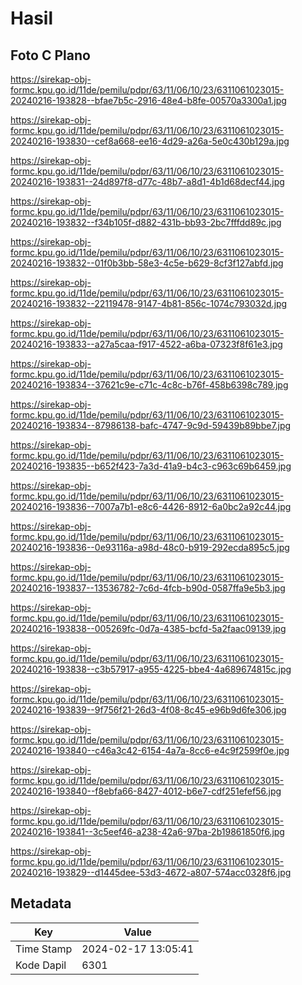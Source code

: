 # Hasil

## Foto C Plano

https://sirekap-obj-formc.kpu.go.id/11de/pemilu/pdpr/63/11/06/10/23/6311061023015-20240216-193828--bfae7b5c-2916-48e4-b8fe-00570a3300a1.jpg

https://sirekap-obj-formc.kpu.go.id/11de/pemilu/pdpr/63/11/06/10/23/6311061023015-20240216-193830--cef8a668-ee16-4d29-a26a-5e0c430b129a.jpg

https://sirekap-obj-formc.kpu.go.id/11de/pemilu/pdpr/63/11/06/10/23/6311061023015-20240216-193831--24d897f8-d77c-48b7-a8d1-4b1d68decf44.jpg

https://sirekap-obj-formc.kpu.go.id/11de/pemilu/pdpr/63/11/06/10/23/6311061023015-20240216-193832--f34b105f-d882-431b-bb93-2bc7fffdd89c.jpg

https://sirekap-obj-formc.kpu.go.id/11de/pemilu/pdpr/63/11/06/10/23/6311061023015-20240216-193832--01f0b3bb-58e3-4c5e-b629-8cf3f127abfd.jpg

https://sirekap-obj-formc.kpu.go.id/11de/pemilu/pdpr/63/11/06/10/23/6311061023015-20240216-193832--22119478-9147-4b81-856c-1074c793032d.jpg

https://sirekap-obj-formc.kpu.go.id/11de/pemilu/pdpr/63/11/06/10/23/6311061023015-20240216-193833--a27a5caa-f917-4522-a6ba-07323f8f61e3.jpg

https://sirekap-obj-formc.kpu.go.id/11de/pemilu/pdpr/63/11/06/10/23/6311061023015-20240216-193834--37621c9e-c71c-4c8c-b76f-458b6398c789.jpg

https://sirekap-obj-formc.kpu.go.id/11de/pemilu/pdpr/63/11/06/10/23/6311061023015-20240216-193834--87986138-bafc-4747-9c9d-59439b89bbe7.jpg

https://sirekap-obj-formc.kpu.go.id/11de/pemilu/pdpr/63/11/06/10/23/6311061023015-20240216-193835--b652f423-7a3d-41a9-b4c3-c963c69b6459.jpg

https://sirekap-obj-formc.kpu.go.id/11de/pemilu/pdpr/63/11/06/10/23/6311061023015-20240216-193836--7007a7b1-e8c6-4426-8912-6a0bc2a92c44.jpg

https://sirekap-obj-formc.kpu.go.id/11de/pemilu/pdpr/63/11/06/10/23/6311061023015-20240216-193836--0e93116a-a98d-48c0-b919-292ecda895c5.jpg

https://sirekap-obj-formc.kpu.go.id/11de/pemilu/pdpr/63/11/06/10/23/6311061023015-20240216-193837--13536782-7c6d-4fcb-b90d-0587ffa9e5b3.jpg

https://sirekap-obj-formc.kpu.go.id/11de/pemilu/pdpr/63/11/06/10/23/6311061023015-20240216-193838--005269fc-0d7a-4385-bcfd-5a2faac09139.jpg

https://sirekap-obj-formc.kpu.go.id/11de/pemilu/pdpr/63/11/06/10/23/6311061023015-20240216-193838--c3b57917-a955-4225-bbe4-4a689674815c.jpg

https://sirekap-obj-formc.kpu.go.id/11de/pemilu/pdpr/63/11/06/10/23/6311061023015-20240216-193839--9f756f21-26d3-4f08-8c45-e96b9d6fe306.jpg

https://sirekap-obj-formc.kpu.go.id/11de/pemilu/pdpr/63/11/06/10/23/6311061023015-20240216-193840--c46a3c42-6154-4a7a-8cc6-e4c9f2599f0e.jpg

https://sirekap-obj-formc.kpu.go.id/11de/pemilu/pdpr/63/11/06/10/23/6311061023015-20240216-193840--f8ebfa66-8427-4012-b6e7-cdf251efef56.jpg

https://sirekap-obj-formc.kpu.go.id/11de/pemilu/pdpr/63/11/06/10/23/6311061023015-20240216-193841--3c5eef46-a238-42a6-97ba-2b19861850f6.jpg

https://sirekap-obj-formc.kpu.go.id/11de/pemilu/pdpr/63/11/06/10/23/6311061023015-20240216-193829--d1445dee-53d3-4672-a807-574acc0328f6.jpg


## Metadata

| Key        | Value               |
| ---------- | ------------------- |
| Time Stamp | 2024-02-17 13:05:41 |
| Kode Dapil | 6301                |




